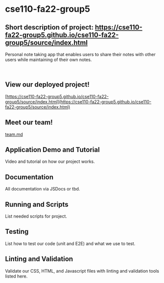 # cse110-fa22-group5
## Short description of project: https://cse110-fa22-group5.github.io/cse110-fa22-group5/source/index.html

Personal note taking app that enables users to share their notes with other users while maintaining of their own notes.

<br>
 
## View our deployed project!
[https://cse110-fa22-group5.github.io/cse110-fa22-group5/source/index.html](https://cse110-fa22-group5.github.io/cse110-fa22-group5/source/index.html)

## Meet our team!
[team.md](admin/team.md)

## Application Demo and Tutorial  
Video and tutorial on how our project works.

## Documentation  
All documentation via JSDocs or tbd. 

## Running and Scripts
List needed scripts for project.

## Testing    
List how to test our code (unit and E2E) and what we use to test.

## Linting and Validation  
Validate our CSS, HTML, and Javascript files with linting and validation tools listed here. 
